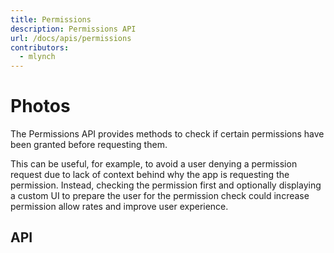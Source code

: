 ```yaml
---
title: Permissions
description: Permissions API
url: /docs/apis/permissions
contributors:
  - mlynch
---
```


<plugin-platforms platforms="pwa,electron,ios,android"></plugin-platforms>

# Photos

The Permissions API provides methods to check if certain permissions have been granted before requesting them.

This can be useful, for example, to avoid a user denying a permission request due to lack of context behind why the app is requesting the permission. Instead, checking the permission
first and optionally displaying a custom UI to prepare the user for the permission check could increase permission allow rates and improve user experience.

## API

<plugin-api name="permissions"></plugin-api>